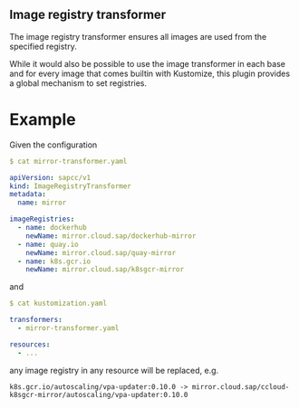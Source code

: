 Image registry transformer
--------------------------

The image registry transformer ensures all images are used from the specified registry.

While it would also be possible to use the image transformer in each base and for every image that comes builtin with Kustomize,
this plugin provides a global mechanism to set registries.

# Example

Given the configuration 

```yaml
$ cat mirror-transformer.yaml 

apiVersion: sapcc/v1
kind: ImageRegistryTransformer
metadata:
  name: mirror

imageRegistries:
  - name: dockerhub
    newName: mirror.cloud.sap/dockerhub-mirror
  - name: quay.io
    newName: mirror.cloud.sap/quay-mirror
  - name: k8s.gcr.io
    newName: mirror.cloud.sap/k8sgcr-mirror
```

and

``` yaml
$ cat kustomization.yaml

transformers:
  - mirror-transformer.yaml

resources:
  - ...
```

any image registry in any resource will be replaced, e.g. 
```
k8s.gcr.io/autoscaling/vpa-updater:0.10.0 -> mirror.cloud.sap/ccloud-k8sgcr-mirror/autoscaling/vpa-updater:0.10.0
```

